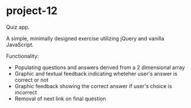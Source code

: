 # project-12
Quiz app.

A simple, minimally designed exercise utilizing jQuery and vanilla JavaScript.

Functionality:<br>
<ul>
<li>Populating questions and answers derived from a 2 dimensional array</li>
<li>Graphic and textual feedback indicating wheteher user's answer is correct or not</li>
<li>Graphic feedback showing the correct answer if user's choice is incorrect</li>
<li>Removal of next link on final question</li>
</ul>
